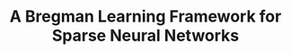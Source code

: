 ---
permalink: /publications/BregmanLearning/
title: "A Bregman Learning Framework for Sparse Neural Networks"
header:
  overlay_image: /assets/img/Encoder_og.png
  overlay_filter: "0.5"
  teaser: /assets/img/SNN_th.png
publication_info:
  status: "preprint"
  author: "L. Bungert, T. Roith, D. Tenbrinck, M. Burger"
  preprint: "https://arxiv.org/abs/2105.04319"
  year: "2021"
year: "2021"
---